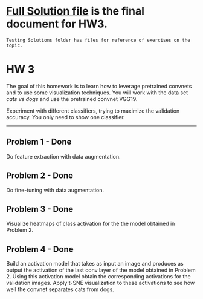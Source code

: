 # [Full Solution file](https://github.com/AnitaKirkovska/Machine_Learning_Class/blob/master/HW3/Full_Solution_All_Problems.ipynb) is the final document for HW3. 
``` Testing Solutions folder has files for reference of exercises on the topic. ```

# HW 3

The goal of this homework is to learn how to leverage pretrained convnets and to use some visualization techniques.
You will work with the data set *cats vs dogs* and use the pretrained convnet VGG19.

Experiment with different classifiers, trying to maximize the validation accuracy. You only need to show one classifier.

---

## Problem 1 - Done

Do feature extraction with data augmentation.

## Problem 2 - Done

Do fine-tuning with data augmentation. 

## Problem 3 - Done

Visualize heatmaps of class activation for the the model obtained in Problem 2.

## Problem 4 - Done

Build an activation model that takes as input an image and produces as output the activation of the last conv layer of the model obtained in Problem 2. Using this activation model obtain the corresponding activations for the validation images. Apply t-SNE visualization to these activations to see how well the convnet separates cats from dogs.
